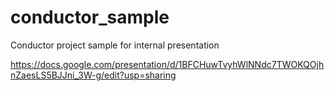 # conductor_sample
Conductor project sample for internal presentation

https://docs.google.com/presentation/d/1BFCHuwTvyhWlNNdc7TWOKQOjhnZaesLS5BJJni_3W-g/edit?usp=sharing
